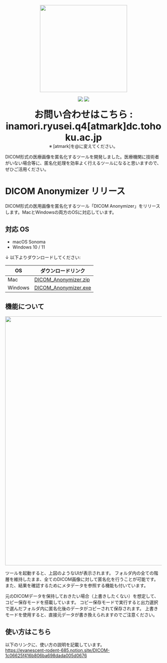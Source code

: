 <p align="center">
  <img src="https://github.com/user-attachments/assets/147d226e-982b-4483-a8ab-505c125927de" width="280">
</p>


<p align="center">
  <img src="https://visitor-badge.laobi.icu/badge?page_id=ryusei-inamori.DICOM_Anonymizer" />
  <img src="https://img.shields.io/github/stars/ryusei-inamori/DICOM_Anonymizer?style=social" />
</p>

<p align="center">
  <strong style="font-size:30px;">お問い合わせはこちら : inamori.ryusei.q4[atmark]dc.tohoku.ac.jp</strong>  <br>※ [atmark]を@に変えてください。
</p>

DICOM形式の医療画像を匿名化するツールを開発しました。医療機関に技術者がいない場合等に、匿名化処理を効率よく行えるツールになると思いますので、ぜひご活用ください。


# DICOM Anonymizer リリース

DICOM形式の医用画像を匿名化するツール「DICOM Anonymizer」をリリースします。MacとWindowsの両方のOSに対応しています。

## **対応 OS**
- macOS Sonoma
- Windows 10 / 11

↓ 以下よりダウンロードしてください:

| OS | ダウンロードリンク |
|----|-------------------|
| Mac | [DICOM_Anonymizer.zip](https://github.com/ryusei-inamori/DICOM_Anonymizer/releases/download/v2.0.0/DICOM_Anonymizer.zip) |
| Windows | [DICOM_Anonymizer.exe](https://github.com/ryusei-inamori/DICOM_Anonymizer/releases/download/v3.0.0/DICOM_Anonymizer.exe) |

## 機能について

<p align="center">
  <img src="https://github.com/user-attachments/assets/cc3983b7-3f8f-4373-bc73-2750dcc4c754" width="800">
</p>

ツールを起動すると、上図のようなUIが表示されます。
フォルダ内の全ての階層を維持したまま、全てのDICOM画像に対して匿名化を行うことが可能です。
また、結果を確認するためにメタデータを参照する機能も付いています。

元のDICOMデータを保持しておきたい場合（上書きしたくない）を想定して、コピー保存モードを搭載しています。
コピー保存モードで実行すると出力選択で選んだフォルダ内に匿名化後のデータがコピーされて保存されます。
上書きモードを使用すると、直接元データが書き換えられますのでご注意ください。


## 使い方はこちら

以下のリンクに、使い方の説明を記載しています。<br>
https://evanescent-rodent-685.notion.site/DICOM-1c06625f416b806ba698dada005d0676
